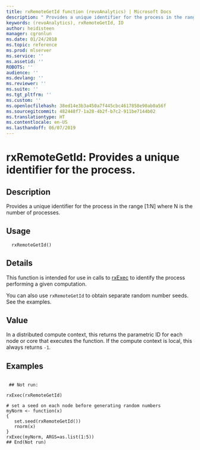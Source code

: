 ```yaml
---
title: rxRemoteGetId function (revoAnalytics) | Microsoft Docs
description: " Provides a unique identifier for the process in the range [1:N] where N is the number of processes. "
keywords: (revoAnalytics), rxRemoteGetId, IO
author: heidisteen
manager: cgronlun
ms.date: 01/24/2018
ms.topic: reference
ms.prod: mlserver
ms.service: ''
ms.assetid: ''
ROBOTS: ''
audience: ''
ms.devlang: ''
ms.reviewer: ''
ms.suite: ''
ms.tgt_pltfrm: ''
ms.custom: ''
ms.openlocfilehash: 38ed14e3b3a450a7f445cbc4617858e90ab0a56f
ms.sourcegitcommit: 482448f7-1a28-4b2f-b7c2-911be7144b02
ms.translationtype: HT
ms.contentlocale: en-US
ms.lasthandoff: 06/07/2019
---
```

 # <a name="rxremotegetid--provides-a-unique-identifier-for-the-process"></a>rxRemoteGetId:  Provides a unique identifier for the process.  
 ## <a name="description"></a>Description

Provides a unique identifier for the process in the range [1:N] where N is the number of processes.



 ## <a name="usage"></a>Usage

```   
  rxRemoteGetId()

```

 ## <a name="details"></a>Details

This function is intended for use in calls to [rxExec](rxExec.md) to identify the process performing a given computation.  

You can also use `rxRemoteGetId` to obtain separate random number seeds.
See the examples.


 ## <a name="value"></a>Value

In a distributed compute context, this returns the parametric ID for each node or core that executes the function.
If the compute context is local, this always returns `-1`.


 ## <a name="examples"></a>Examples

 ```

  ## Not run:

rxExec(rxRemoteGetId)

# set a seed on each node before generating random numbers
myNorm <- function(x)
{
    set.seed(rxRemoteGetId())
    rnorm(x)
}
rxExec(myNorm, ARGS=as.list(1:5))
 ## End(Not run) 
```


